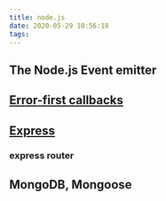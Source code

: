 ```yaml
---
title: node.js
date: 2020-05-29 10:56:18
tags:
---
```


## The Node.js Event emitter



## [Error-first callbacks](https://medium.com/better-programming/javascript-tips-3-convert-error-first-callback-functions-to-promises-f2561d2aaefd)



## [Express](http://expressjs.com/)

### express router



## MongoDB, Mongoose

